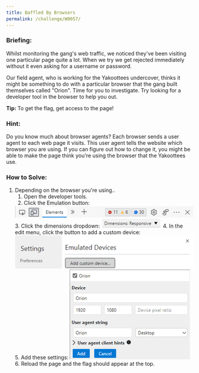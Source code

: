 ```yaml
---
title: Baffled By Browsers
permalink: /challenge/W0057/
---
```


### Briefing: 
Whilst monitoring the gang's web traffic, we noticed they've been visiting one particular page quite a lot. When we try we get rejected immediately without it even asking for a username or password.

Our field agent, who is working for the Yakoottees undercover, thinks it might be something to do with a particular browser that the gang built themselves called "Orion". Time for you to investigate. Try looking for a developer tool in the browser to help you out.

**Tip:** To get the flag, get access to the page!

### Hint:
Do you know much about browser agents? Each browser sends a user agent to each web page it visits. This user agent tells the website which browser you are using. If you can figure out how to change it, you might be able to make the page think you're using the browser that the Yakoottees use.

### How to Solve: 
1. Depending on the browser you're using..
    1. Open the developer tools.
    2. Click the Emulation button:
    <img src="./assets/W0057_1.png" alt="Emulation Button">
    3. Click the dimensions dropdown:
    <img src="./assets/W0057_2.png" alt="Dimensions Dropdown">
    4. In the edit menu, click the button to add a custom device:
    <img src="./assets/W0057_3.png" alt="Add Custom Device Button">
    5. Add these settings:
    <img src="./assets/W0057_4.png" alt="Settings">
    6. Reload the page and the flag should appear at the top.
